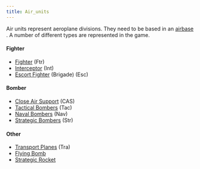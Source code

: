 ```yaml
---
title: Air_units
---
```



Air units represent aeroplane divisions. They need to be based in an
[airbase](/wiki/index.php?title=Airbase&action=edit&redlink=1 "Airbase (page does not exist)")
. A number of different types are represented in the game.

####  Fighter 

-   [Fighter](/wiki/Fighter "Fighter") (Ftr)
-   [Interceptor](/wiki/Interceptor "Interceptor") (Int)
-   [Escort Fighter](/wiki/Escort_Fighter "Escort Fighter") (Brigade)
    (Esc)

####  Bomber 

-   [Close Air Support](/wiki/Close_Air_Support "Close Air Support")
    (CAS)
-   [Tactical Bombers](/wiki/Tactical_Bombers "Tactical Bombers") (Tac)
-   [Naval Bombers](/wiki/Naval_Bombers "Naval Bombers") (Nav)
-   [Strategic Bombers](/wiki/Strategic_Bombers "Strategic Bombers")
    (Str)

####  Other 

-   [Transport Planes](/wiki/Transport_Planes "Transport Planes") (Tra)
-   [Flying Bomb](/wiki/Flying_Bomb "Flying Bomb")
-   [Strategic Rocket](/wiki/Strategic_Rocket "Strategic Rocket")
